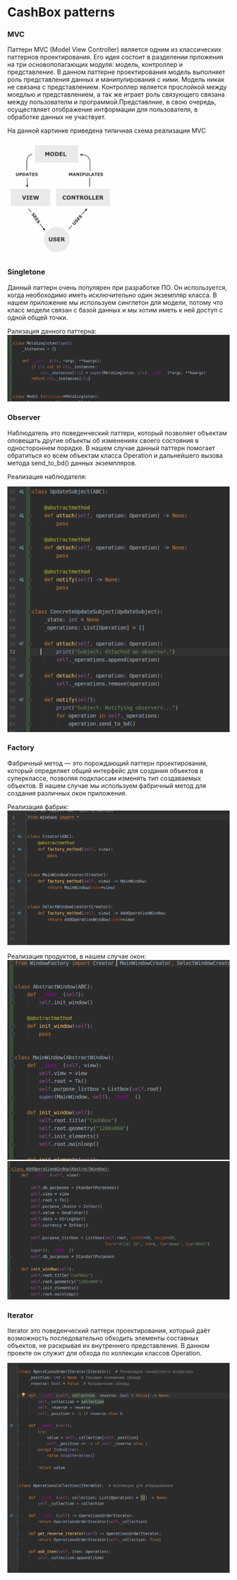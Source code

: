# CashBox patterns


### MVC
Паттерн MVC (Model View Controller) является одним из классических паттернов проектирования.
Его идея состоит в разделении прложения на три основополагающих модуля: модель, контроллер и представление.
В данном паттерне проектирования модель выполняет роль представления данных и манипулирования с ними. Модель никак не связана с представлением. Контроллер является прослойкой между моедлью и представлением, а так же играет роль связующего связана между пользователм и программой.Представлние, в свою очередь, осуществляет отображение интформации для пользователя, в обработке данных не участвует.

На данной картинке приведена типичная схема реализации MVC

![MVC](https://github.com/Moistra/CashBox/blob/master/Patterns/Screens/mvc_pic.png)

### Singletone
Данный паттерн очень популярен при разработке ПО. Он используется, когда необоходимо иметь исключительно один экземпляр класса. В нашем приложение мы используем синглетон для модели, потому что класс модели связан с базой данных и мы хотим иметь к ней доступ с одной общей точки.

Рализация данного паттерна:
![Singleton](https://github.com/Moistra/CashBox/blob/master/Patterns/Screens/Singleton.png)

### Observer
Наблюдатель это поведенческий паттерн, который позволяет объектам оповещать другие объекты об изменениях своего состояния в одностороннем порядке. В нашем случае данный паттерн помогает обратиться ко всем объектам класса Operation и дальнейшего вызова метода send_to_bd() данных экземпляров.

Реализация наблюдателя:

![Observer](https://github.com/Moistra/CashBox/blob/master/Patterns/Screens/Observer1.png)

### Factory
Фабричный метод — это порождающий паттерн проектирования, который определяет общий интерфейс для создания объектов в суперклассе, позволяя подклассам изменять тип создаваемых объектов. В нашем случае мы используем фабричный метод для создания различных окон приложения. 

Реализация фабрик:
![Factory1](https://github.com/Moistra/CashBox/blob/master/Patterns/Screens/Factory1.png)

Реализация продуктов, в нашем случае окон:
![Factory2](https://github.com/Moistra/CashBox/blob/master/Patterns/Screens/Factory2.png)
![Factory3](https://github.com/Moistra/CashBox/blob/master/Patterns/Screens/Factory3.png)

### Iterator
Iterator это поведенческий паттерн проектирования, который даёт возможность последовательно обходить элементы составных объектов, не раскрывая их внутреннего представления. В данном проекте он служит для обхода по коллекции классов Operation.

![Iterator](https://github.com/Moistra/CashBox/blob/master/Patterns/Screens/Iterator.png)

